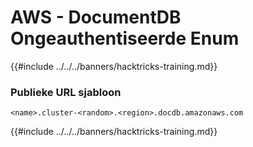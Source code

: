# AWS - DocumentDB Ongeauthentiseerde Enum

{{#include ../../../banners/hacktricks-training.md}}

### Publieke URL sjabloon
```
<name>.cluster-<random>.<region>.docdb.amazonaws.com
```
{{#include ../../../banners/hacktricks-training.md}}
